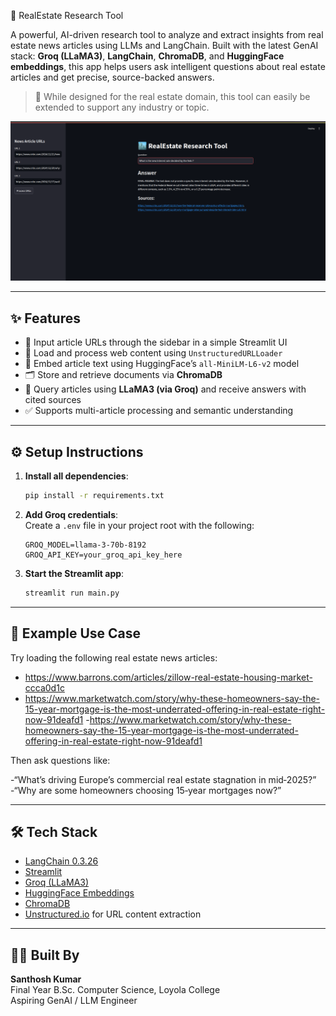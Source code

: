 🏡 RealEstate Research Tool

A powerful, AI-driven research tool to analyze and extract insights from real estate news articles using LLMs and LangChain. Built with the latest GenAI stack: **Groq (LLaMA3)**, **LangChain**, **ChromaDB**, and **HuggingFace embeddings**, this app helps users ask intelligent questions about real estate articles and get precise, source-backed answers.

> 🔄 While designed for the real estate domain, this tool can easily be extended to support any industry or topic.

![App Screenshot](resources/image.png)

---

## ✨ Features

- 🔗 Input article URLs through the sidebar in a simple Streamlit UI
- 📄 Load and process web content using `UnstructuredURLLoader`
- 🧠 Embed article text using HuggingFace’s `all-MiniLM-L6-v2` model
- 🗂️ Store and retrieve documents via **ChromaDB**
- 🤖 Query articles using **LLaMA3 (via Groq)** and receive answers with cited sources
- ✅ Supports multi-article processing and semantic understanding

---

## ⚙️ Setup Instructions

1. **Install all dependencies**:
   ```bash
   pip install -r requirements.txt
   ```

2. **Add Groq credentials**:  
   Create a `.env` file in your project root with the following:
   ```env
   GROQ_MODEL=llama-3-70b-8192
   GROQ_API_KEY=your_groq_api_key_here
   ```

3. **Start the Streamlit app**:
   ```bash
   streamlit run main.py
   ```

---

## 🧪 Example Use Case

Try loading the following real estate news articles:

- https://www.barrons.com/articles/zillow-real-estate-housing-market-ccca0d1c
- https://www.marketwatch.com/story/why-these-homeowners-say-the-15-year-mortgage-is-the-most-underrated-offering-in-real-estate-right-now-91deafd1
-https://www.marketwatch.com/story/why-these-homeowners-say-the-15-year-mortgage-is-the-most-underrated-offering-in-real-estate-right-now-91deafd1

Then ask questions like:

-“What’s driving Europe’s commercial real estate stagnation in mid‑2025?”
-“Why are some homeowners choosing 15‑year mortgages now?”



---

## 🛠️ Tech Stack

- [LangChain 0.3.26](https://docs.langchain.com/)
- [Streamlit](https://streamlit.io/)
- [Groq (LLaMA3)](https://groq.com/)
- [HuggingFace Embeddings](https://huggingface.co/sentence-transformers/all-MiniLM-L6-v2)
- [ChromaDB](https://www.trychroma.com/)
- [Unstructured.io](https://www.unstructured.io/) for URL content extraction

---

## 🙋‍♂️ Built By

**Santhosh Kumar**  
Final Year B.Sc. Computer Science, Loyola College  
Aspiring GenAI / LLM Engineer

